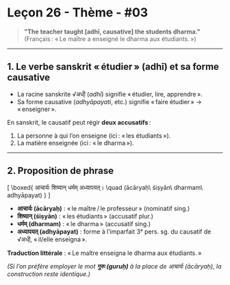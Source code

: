 # Leçon 26 - Thème - #03

> **"The teacher taught [adhī, causative] the students dharma."**  
> (Français : « Le maître a enseigné le dharma aux étudiants. »)

---

## 1\. Le verbe sanskrit « étudier » (adhī) et sa forme causative

- La racine sanskrite √अधी् (*adhī*) signifie « étudier, lire, apprendre ».  
- Sa forme causative (*adhyāpayati*, etc.) signifie « faire étudier » → « enseigner ».  

En sanskrit, le causatif peut régir **deux accusatifs** :  
1. La personne à qui l’on enseigne (ici : « les étudiants »).  
2. La matière enseignée (ici : « le dharma »).

---

## 2\. Proposition de phrase

\[
\boxed{
आचार्यः शिष्यान् धर्मम् अध्यापयत्।
\quad
(ācāryaḥ\ śiṣyān\ dharmam\ adhyāpayat)
}
\]

- **आचार्यः (ācāryaḥ)** : « le maître / le professeur » (nominatif sing.)  
- **शिष्यान् (śiṣyān)** : « les étudiants » (accusatif plur.)  
- **धर्मम् (dharmam)** : « le dharma » (accusatif sing.)  
- **अध्यापयत् (adhyāpayat)** : forme à l’imparfait 3ᵉ pers. sg. du causatif de √अधी्, « il/elle enseigna ».  

**Traduction littérale** : « Le maître enseigna le dharma aux étudiants. »  

*(Si l’on préfère employer le mot **गुरुः (guruḥ)** à la place de आचार्यः (ācāryaḥ), la construction reste identique.)*